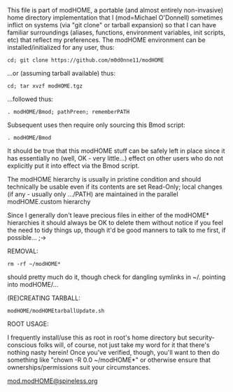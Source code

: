  This file is part of modHOME, a portable (and almost
 entirely non-invasive) home directory implementation that I
 (mod=Michael O'Donnell) sometimes inflict on systems (via
 "git clone" or tarball expansion) so that I can have familiar
 surroundings (aliases, functions, environment variables, init
 scripts, etc) that reflect my preferences.  The modHOME
 environment can be installed/initialized for any user, thus:

    cd; git clone https://github.com/m0d0nne11/modHOME

 ...or (assuming tarball available) thus:

    cd; tar xvzf modHOME.tgz

 ...followed thus:

    . modHOME/Bmod; pathPreen; rememberPATH

 Subsequent uses then require only sourcing this Bmod script:

    . modHOME/Bmod

 It should be true that this modHOME stuff can be safely left
 in place since it has essentially no (well, OK - very little...)
 effect on other users who do not explicitly put it into
 effect via the Bmod script.

 The modHOME hierarchy is usually in pristine condition
 and should technically be usable even if its contents are
 set Read-Only; local changes (if any - usually only .../PATH)
 are maintained in the parallel modHOME.custom hierarchy

 Since I generally don't leave precious files in either of
 the modHOME* hierarchies it should always be OK to delete them
 without notice if you feel the need to tidy things up, though
 it'd be good manners to talk to me first, if possible...  ;->

 REMOVAL:

    rm -rf ~/modHOME*

 should pretty much do it, though check for dangling symlinks
 in ~/. pointing into modHOME/...

 (RE)CREATING TARBALL:

    modHOME/modHOMEtarballUpdate.sh

 ROOT USAGE:

 I frequently install/use this as root in root's
 home directory but security-conscious folks will,
 of course, not just take my word for it that
 there's nothing nasty herein!  Once you've
 verified, though, you'll want to then do something
 like "chown -R 0.0 ~/modHOME*" or otherwise ensure
 that ownerships/permissions suit your circumstances.

 mod.modHOME@spineless.org
